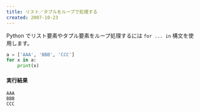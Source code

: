 ```yaml
---
title: リスト／タプルをループで処理する
created: 2007-10-23
---
```


Python でリスト要素やタプル要素をループ処理するには `for ... in` 構文を使用します。

```python
a = ['AAA', 'BBB', 'CCC']
for x in a:
    print(x)
```

#### 実行結果

```
AAA
BBB
CCC
```

